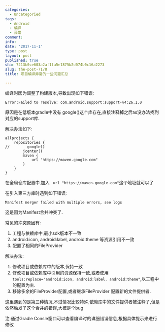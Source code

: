 ```yaml
---
categories:
  - Uncategoried
tags:
  - Android
  - 编译
  - 异常
comment: 
info: 
date: '2017-11-1'
type: post
layout: post
published: true
sha: 7213b0ce603a2af1fa5e1875b2d074b0c16a2273
slug: the-post-7178
title: 项目编译异常的一些问题汇总

---
```



编译时因为调整了构建版本,导致出现如下错误:

`Error:Failed to resolve: com.android.support:support-v4:26.1.0`

原因是在低版本gradle中没有 google()这个库存在,直接注释掉之后as没办法找到对应的support库.

解决办法如下:


```
allprojects {
    repositories {
//        google()
        jcenter()
        maven {
            url "https://maven.google.com"
        }
    }
}
```

在全局仓库配置中,加入 ` url "https://maven.google.com"`这个地址就可以了


在引入第三方库时遇到如下错误:

`Manifest merger failed with multiple errors, see logs `

这是因为Manifest合并冲突了.

常见的冲突原因有:
1. 工程与依赖库中,最小sdk版本不一致
2. android:icon, android:label, android:theme 等资源引用不一致
3. 配置了相同的FileProvider

解决办法:
1. 修改项目或依赖库中的版本,保持一致
2. 修改项目或依赖库中引用的资源保持一致,或者使用`tools:replace="android:icon, android:label, android:theme"`,以工程中的配置为主.
3. 移除多余的FileProvider配置,或者继承FileProvider 配置新的文件提供者.

这里遇到的是第三种情况,不过情况比较特殊,依赖库中的文件提供者被注释了,但是依然触发了这个合并的错误,大概是个bug

注:通过Gradle Consle窗口可以查看编译时的详细错误信息,根据具体提示来进行修改